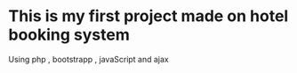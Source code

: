 # This is my first project made on hotel booking system 
Using php , bootstrapp , javaScript and ajax